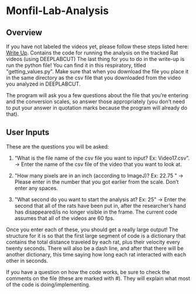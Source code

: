 # Monfil-Lab-Analysis
## Overview

If you have not labeled the videos yet, please follow these steps listed here: [Write Up](https://github.com/deena1k/Monfil-Lab-Analysis/blob/main/DeepLabCut%20Write%20Up%20(Monfils%20Lab).pdf).
Contains the code for running the analysis on the tracked Rat videos (using DEEPLABCUT)
The last thing for you to do in the write-up is run the python file! You can find it in this respiratory, titled "getting_values.py". Make sure that when you download the file you place it in the same directory as the csv file that you downloaded from the video you analyzed in DEEPLABCUT. 

The program will ask you a few questions about the file that you’re entering and the conversion scales, so answer those appropriately (you don’t need to put your answer in quotation marks because the program will already do that). 

## User Inputs
These are the questions you will be asked:

1. “What is the file name of the csv file you want to input? Ex: Video17.csv”. → Enter the name of the csv file of the video that you want to look at.

2. "How many pixels are in an inch (according to ImageJ)? Ex: 22.75 " → Please enter in the number that you got earlier from the scale. Don’t enter any spaces.

3. "What second do you want to start the analysis at? Ex: 25" → Enter the second that all of the rats have been put in, after the researcher’s hand has disappeared/is no longer visible in the frame. The current code assumes that all of the videos are 60 fps. 


Once you enter each of these, you should get a really large output! The structure for it is so that the first large segment of code is a dictionary that contains the total distance traveled by each rat, plus their velocity every twenty seconds. There will also be a dash line, and after that there will be another dictionary, this time saying how long each rat interacted with each other in seconds. 

If you have a question on how the code works, be sure to check the comments on the file (these are marked with #). They will explain what most of the code is doing/implementing.


